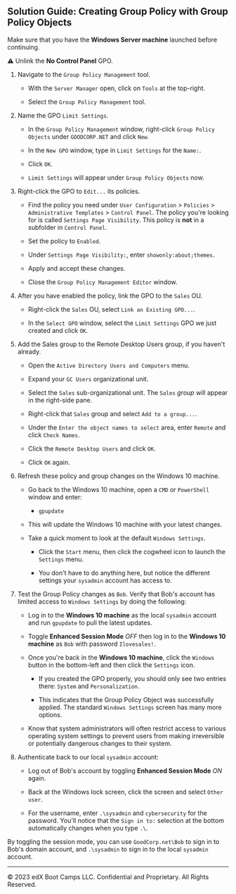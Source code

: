 ## Solution Guide: Creating Group Policy with Group Policy Objects

Make sure that you have the **Windows Server machine** launched before continuing.

:warning: Unlink the **No Control Panel** GPO.

1. Navigate to the `Group Policy Management` tool.

    - With the `Server Manager` open, click on `Tools` at the top-right.

    - Select the `Group Policy Management` tool.

2. Name the GPO `Limit Settings`.

    - In the `Group Policy Management` window, right-click `Group Policy Objects` under `GOODCORP.NET` and click `New`.

    - In the `New GPO` window, type in `Limit Settings` for the `Name:`.

    - Click `OK`.

    - `Limit Settings` will appear under `Group Policy Objects` now.

3. Right-click the GPO to `Edit...` its policies.

    - Find the policy you need under `User Configuration` > `Policies` > `Administrative Templates` > `Control Panel`. The policy you're looking for is called `Settings Page Visibility`. This policy is **not** in a subfolder in `Control Panel`.

    - Set the policy to `Enabled`. 

    - Under `Settings Page Visibility:`, enter `showonly:about;themes`.

    - Apply and accept these changes. 

    - Close the `Group Policy Management Editor` window.

4. After you have enabled the policy, link the GPO to the `Sales` OU.

    - Right-click the `Sales` OU, select `Link an Existing GPO...`.

    - In the `Select GPO` window, select the `Limit Settings` GPO we just created and click `OK`.

5. Add the Sales group to the Remote Desktop Users group, if you haven't already.

    - Open the `Active Directory Users and Computers` menu.

    - Expand your `GC Users` organizational unit.

    - Select the `Sales` sub-organizational unit. The `Sales` _group_ will appear in the right-side pane.

    - Right-click that `Sales` group and select `Add to a group...`.

    - Under the `Enter the object names to select` area, enter `Remote` and click `Check Names`.

    - Click the `Remote Desktop Users` and click `OK`.

    - Click `OK` again.

6. Refresh these policy and group changes on the Windows 10 machine.

    - Go back to the Windows 10 machine, open a `CMD` or `PowerShell` window and enter:

        - `gpupdate`

    - This will update the Windows 10 machine with your latest changes.

    - Take a quick moment to look at the default `Windows Settings`.
 
       - Click the `Start` menu, then click the cogwheel icon to launch the `Settings` menu. 

       - You don't have to do anything here, but notice the different settings your `sysadmin` account has access to. 

7. Test the Group Policy changes as `Bob`. Verify that Bob's account has limited access to `Windows Settings` by doing the following:

    - Log in to the **Windows 10 machine** as the local `sysadmin` account and run `gpupdate` to pull the latest updates.

    - Toggle **Enhanced Session Mode** _OFF_ then log in to the **Windows 10 machine** as `Bob` with password `Ilovesales!`.

    - Once you're back in the **Windows 10 machine**, click the `Windows` button in the bottom-left and then click the `Settings` icon.

        - If you created the GPO properly, you should only see two entries there: `System` and `Personalization`. 

        - This indicates that the Group Policy Object was successfully applied. The standard `Windows Settings` screen has many more options.

    - Know that system administrators will often restrict access to various operating system settings to prevent users from making irreversible or potentially dangerous changes to their system. 

8.  Authenticate back to our local `sysadmin` account:

    - Log out of Bob's account by toggling **Enhanced Session Mode** _ON_ again.

    - Back at the Windows lock screen, click the screen and select `Other user`.

    - For the username, enter `.\sysadmin` and `cybersecurity` for the password. You'll notice that the `Sign in to:` selection at the bottom automatically changes when you type `.\`.

By toggling the session mode, you can use `GoodCorp.net\Bob` to sign in to Bob's domain account, and `.\sysadmin` to sign in to the local `sysadmin` account.

---

 © 2023 edX Boot Camps LLC. Confidential and Proprietary. All Rights Reserved.
